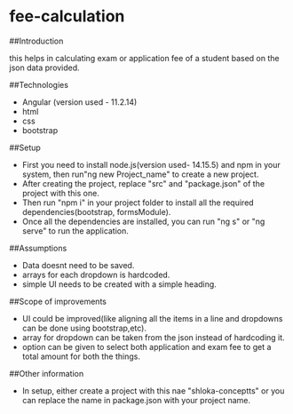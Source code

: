 # fee-calculation

##Introduction

this helps in calculating exam or application fee of a student based on the json data provided.

##Technologies

- Angular (version used - 11.2.14)
- html
- css
- bootstrap


##Setup

- First you need to install node.js(version used- 14.15.5) and npm in your system, then run"ng new Project_name" to create a new project. 
- After creating the project, replace "src" and "package.json" of the project with this one.
- Then run "npm i" in your project folder to install all the required dependencies(bootstrap, formsModule).
- Once all the dependencies are installed, you can run "ng s" or "ng serve" to run the application.

##Assumptions

- Data doesnt need to be saved.
- arrays for each dropdown is hardcoded.
- simple UI needs to be created with a simple heading.

##Scope of improvements

- UI could be improved(like aligning all the items in a line and dropdowns can be done using bootstrap,etc).
- array for dropdown can be taken from the json instead of hardcoding it.
- option can be given to select both application and exam fee to get a total amount for both the things.

##Other information

- In setup, either create a project with this nae "shloka-conceptts" or you can replace the name in package.json with your project name.
